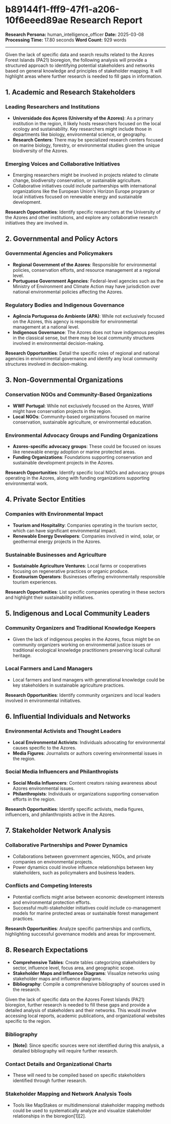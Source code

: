 # b89144f1-fff9-47f1-a206-10f6eeed89ae Research Report

**Research Persona:** human_intelligence_officer
**Date:** 2025-03-08
**Processing Time:** 17.80 seconds
**Word Count:** 929 words

---

Given the lack of specific data and search results related to the Azores Forest Islands (PA21) bioregion, the following analysis will provide a structured approach to identifying potential stakeholders and networks based on general knowledge and principles of stakeholder mapping. It will highlight areas where further research is needed to fill gaps in information.

## 1. Academic and Research Stakeholders

### Leading Researchers and Institutions
- **Universidade dos Açores (University of the Azores)**: As a primary institution in the region, it likely hosts researchers focused on the local ecology and sustainability. Key researchers might include those in departments like biology, environmental science, or geography.
- **Research Centers**: There may be specialized research centers focused on marine biology, forestry, or environmental studies given the unique biodiversity of the Azores.

### Emerging Voices and Collaborative Initiatives
- Emerging researchers might be involved in projects related to climate change, biodiversity conservation, or sustainable agriculture.
- Collaborative initiatives could include partnerships with international organizations like the European Union's Horizon Europe program or local initiatives focused on renewable energy and sustainable development.

**Research Opportunities**: Identify specific researchers at the University of the Azores and other institutions, and explore any collaborative research initiatives they are involved in.

## 2. Governmental and Policy Actors

### Governmental Agencies and Policymakers
- **Regional Government of the Azores**: Responsible for environmental policies, conservation efforts, and resource management at a regional level.
- **Portuguese Government Agencies**: Federal-level agencies such as the Ministry of Environment and Climate Action may have jurisdiction over national environmental policies affecting the Azores.

### Regulatory Bodies and Indigenous Governance
- **Agência Portuguesa do Ambiente (APA)**: While not exclusively focused on the Azores, this agency is responsible for environmental management at a national level.
- **Indigenous Governance**: The Azores does not have indigenous peoples in the classical sense, but there may be local community structures involved in environmental decision-making.

**Research Opportunities**: Detail the specific roles of regional and national agencies in environmental governance and identify any local community structures involved in decision-making.

## 3. Non-Governmental Organizations

### Conservation NGOs and Community-Based Organizations
- **WWF Portugal**: While not exclusively focused on the Azores, WWF might have conservation projects in the region.
- **Local NGOs**: Community-based organizations focused on marine conservation, sustainable agriculture, or environmental education.

### Environmental Advocacy Groups and Funding Organizations
- **Azores-specific advocacy groups**: These could be focused on issues like renewable energy adoption or marine protected areas.
- **Funding Organizations**: Foundations supporting conservation and sustainable development projects in the Azores.

**Research Opportunities**: Identify specific local NGOs and advocacy groups operating in the Azores, along with funding organizations supporting environmental work.

## 4. Private Sector Entities

### Companies with Environmental Impact
- **Tourism and Hospitality**: Companies operating in the tourism sector, which can have significant environmental impact.
- **Renewable Energy Developers**: Companies involved in wind, solar, or geothermal energy projects in the Azores.

### Sustainable Businesses and Agriculture
- **Sustainable Agriculture Ventures**: Local farms or cooperatives focusing on regenerative practices or organic produce.
- **Ecotourism Operators**: Businesses offering environmentally responsible tourism experiences.

**Research Opportunities**: List specific companies operating in these sectors and highlight their sustainability initiatives.

## 5. Indigenous and Local Community Leaders

### Community Organizers and Traditional Knowledge Keepers
- Given the lack of indigenous peoples in the Azores, focus might be on community organizers working on environmental justice issues or traditional ecological knowledge practitioners preserving local cultural heritage.

### Local Farmers and Land Managers
- Local farmers and land managers with generational knowledge could be key stakeholders in sustainable agriculture practices.

**Research Opportunities**: Identify community organizers and local leaders involved in environmental initiatives.

## 6. Influential Individuals and Networks

### Environmental Activists and Thought Leaders
- **Local Environmental Activists**: Individuals advocating for environmental causes specific to the Azores.
- **Media Figures**: Journalists or authors covering environmental issues in the region.

### Social Media Influencers and Philanthropists
- **Social Media Influencers**: Content creators raising awareness about Azores environmental issues.
- **Philanthropists**: Individuals or organizations supporting conservation efforts in the region.

**Research Opportunities**: Identify specific activists, media figures, influencers, and philanthropists active in the Azores.

## 7. Stakeholder Network Analysis

### Collaborative Partnerships and Power Dynamics
- Collaborations between government agencies, NGOs, and private companies on environmental projects.
- Power dynamics could involve influence relationships between key stakeholders, such as policymakers and business leaders.

### Conflicts and Competing Interests
- Potential conflicts might arise between economic development interests and environmental protection efforts.
- Successful multi-stakeholder initiatives could include co-management models for marine protected areas or sustainable forest management practices.

**Research Opportunities**: Analyze specific partnerships and conflicts, highlighting successful governance models and areas for improvement.

## 8. Research Expectations

- **Comprehensive Tables**: Create tables categorizing stakeholders by sector, influence level, focus area, and geographic scope.
- **Stakeholder Maps and Influence Diagrams**: Visualize networks using stakeholder maps and influence diagrams.
- **Bibliography**: Compile a comprehensive bibliography of sources used in the research.

Given the lack of specific data on the Azores Forest Islands (PA21) bioregion, further research is needed to fill these gaps and provide a detailed analysis of stakeholders and their networks. This would involve accessing local reports, academic publications, and organizational websites specific to the region. 

### Bibliography
- **[Note]**: Since specific sources were not identified during this analysis, a detailed bibliography will require further research.

### Contact Details and Organizational Charts
- These will need to be compiled based on specific stakeholders identified through further research.

### Stakeholder Mapping and Network Analysis Tools
- Tools like MapStakes or multidimensional stakeholder mapping methods could be used to systematically analyze and visualize stakeholder relationships in the bioregion[1][2].